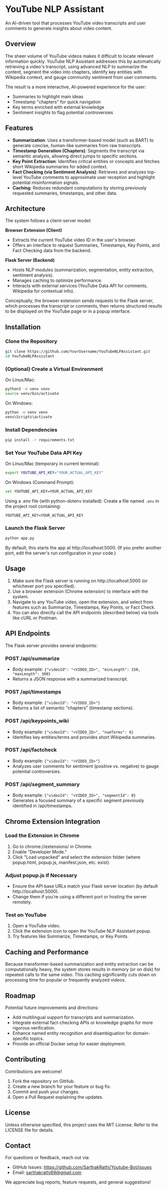 # YouTube NLP Assistant

An AI-driven tool that processes YouTube video transcripts and user comments to generate insights about video content.

## Overview

The sheer volume of YouTube videos makes it difficult to locate relevant information quickly. YouTube NLP Assistant addresses this by automatically retrieving a video's transcript, using advanced NLP to summarize the content, segment the video into chapters, identify key entities with Wikipedia context, and gauge community sentiment from user comments.

The result is a more interactive, AI-powered experience for the user:
- Summaries to highlight main ideas
- Timestamp "chapters" for quick navigation
- Key terms enriched with external knowledge
- Sentiment insights to flag potential controversies

## Features

- **Summarization**: Uses a transformer-based model (such as BART) to generate concise, human-like summaries from raw transcripts.
- **Timestamp Generation (Chapters)**: Segments the transcript via semantic analysis, allowing direct jumps to specific sections.
- **Key Point Extraction**: Identifies critical entities or concepts and fetches short Wikipedia summaries for added context.
- **Fact Checking (via Sentiment Analysis)**: Retrieves and analyzes top-level YouTube comments to approximate user reception and highlight potential misinformation signals.
- **Caching**: Reduces redundant computations by storing previously requested summaries, timestamps, and other data.

## Architecture

The system follows a client-server model:

**Browser Extension (Client)**
- Extracts the current YouTube video ID in the user's browser.
- Offers an interface to request Summaries, Timestamps, Key Points, and Fact Checking data from the backend.

**Flask Server (Backend)**
- Hosts NLP modules (summarization, segmentation, entity extraction, sentiment analysis).
- Manages caching to optimize performance.
- Interacts with external services (YouTube Data API for comments, Wikipedia for contextual info).

Conceptually, the browser extension sends requests to the Flask server, which processes the transcript or comments, then returns structured results to be displayed on the YouTube page or in a popup interface.

## Installation

### Clone the Repository
```bash
git clone https://github.com/YourUsername/YouTubeNLPAssistant.git
cd YouTubeNLPAssistant
```

### (Optional) Create a Virtual Environment

On Linux/Mac:
```bash
python3 -m venv venv
source venv/bin/activate
```

On Windows:
```bash
python -m venv venv
venv\Scripts\activate
```

### Install Dependencies
```bash
pip install -r requirements.txt
```

### Set Your YouTube Data API Key

On Linux/Mac (temporary in current terminal):
```bash
export YOUTUBE_API_KEY="YOUR_ACTUAL_API_KEY"
```

On Windows (Command Prompt):
```bash
set YOUTUBE_API_KEY=YOUR_ACTUAL_API_KEY
```

Using a .env file (with python-dotenv installed):
Create a file named `.env` in the project root containing:
```
YOUTUBE_API_KEY=YOUR_ACTUAL_API_KEY
```

### Launch the Flask Server
```bash
python app.py
```
By default, this starts the app at http://localhost:5000.
(If you prefer another port, edit the server's run configuration in your code.)

## Usage

1. Make sure the Flask server is running on http://localhost:5000 (or whichever port you specified).
2. Use a browser extension (Chrome extension) to interface with the system.
3. Navigate to any YouTube video, open the extension, and select from features such as Summarize, Timestamps, Key Points, or Fact Check.
4. You can also directly call the API endpoints (described below) via tools like cURL or Postman.

## API Endpoints

The Flask server provides several endpoints:

### POST /api/summarize
- Body example: `{"videoId": "<VIDEO_ID>", "minLength": 150, "maxLength": 300}`
- Returns a JSON response with a summarized transcript.

### POST /api/timestamps
- Body example: `{"videoId": "<VIDEO_ID>"}`
- Returns a list of semantic "chapters" (timestamp sections).

### POST /api/keypoints_wiki
- Body example: `{"videoId": "<VIDEO_ID>", "numTerms": 8}`
- Identifies key entities/terms and provides short Wikipedia summaries.

### POST /api/factcheck
- Body example: `{"videoId": "<VIDEO_ID>"}`
- Analyzes user comments for sentiment (positive vs. negative) to gauge potential controversies.

### POST /api/segment_summary
- Body example: `{"videoId": "<VIDEO_ID>", "segmentId": 0}`
- Generates a focused summary of a specific segment previously identified in /api/timestamps.

## Chrome Extension Integration

### Load the Extension in Chrome

1. Go to chrome://extensions/ in Chrome.
2. Enable "Developer Mode."
3. Click "Load unpacked" and select the extension folder (where popup.html, popup.js, manifest.json, etc. exist).

### Adjust popup.js if Necessary

- Ensure the API base URLs match your Flask server location (by default http://localhost:5000).
- Change them if you're using a different port or hosting the server remotely.

### Test on YouTube

1. Open a YouTube video.
2. Click the extension icon to open the YouTube NLP Assistant popup.
3. Try features like Summarize, Timestamps, or Key Points.

## Caching and Performance

Because transformer-based summarization and entity extraction can be computationally heavy, the system stores results in memory (or on disk) for repeated calls to the same video. This caching significantly cuts down on processing time for popular or frequently analyzed videos.

## Roadmap

Potential future improvements and directions:

- Add multilingual support for transcripts and summarization.
- Integrate external fact-checking APIs or knowledge graphs for more rigorous verification.
- Enhance named entity recognition and disambiguation for domain-specific topics.
- Provide an official Docker setup for easier deployment.

## Contributing

Contributions are welcome!

1. Fork the repository on GitHub.
2. Create a new branch for your feature or bug fix.
3. Commit and push your changes.
4. Open a Pull Request explaining the updates.

## License

Unless otherwise specified, this project uses the MIT License. Refer to the LICENSE file for details.

## Contact

For questions or feedback, reach out via:

- GitHub Issues: https://github.com/SarthakRathi/Youtube-Bot/issues
- Email: sarthakrathi89@gmail.com

We appreciate bug reports, feature requests, and general suggestions!

